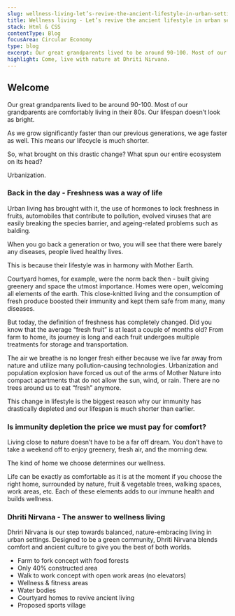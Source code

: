 ```yaml
---
slug: wellness-living-let’s-revive-the-ancient-lifestyle-in-urban-settings
title: Wellness living - Let’s revive the ancient lifestyle in urban settings
stack: Html & CSS
contentType: Blog
focusArea: Circular Economy
type: blog
excerpt: Our great grandparents lived to be around 90-100. Most of our grandparents are comfortably living in their 80s. Our lifespan doesn’t look as bright.
highlight: Come, live with nature at Dhriti Nirvana.
---
```


## Welcome

Our great grandparents lived to be around 90-100. Most of our grandparents are comfortably living in their 80s. Our lifespan doesn’t look as bright.

As we grow significantly faster than our previous generations, we age faster as well. This means our lifecycle is much shorter.

So, what brought on this drastic change? What spun our entire ecosystem on its head?

Urbanization.

### Back in the day - Freshness was a way of life

Urban living has brought with it, the use of hormones to lock freshness in fruits, automobiles that contribute to pollution, evolved viruses that are easily breaking the species barrier, and ageing-related problems such as balding.

When you go back a generation or two, you will see that there were barely any diseases, people lived healthy lives.

This is because their lifestyle was in harmony with Mother Earth.

Courtyard homes, for example, were the norm back then - built giving greenery and space the utmost importance. Homes were open, welcoming all elements of the earth. This close-knitted living and the consumption of fresh produce boosted their immunity and kept them safe from many, many diseases.

But today, the definition of freshness has completely changed. Did you know that the average “fresh fruit” is at least a couple of months old? From farm to home, its journey is long and each fruit undergoes multiple treatments for storage and transportation.

The air we breathe is no longer fresh either because we live far away from nature and utilize many pollution-causing technologies. Urbanization and population explosion have forced us out of the arms of Mother Nature into compact apartments that do not allow the sun, wind, or rain. There are no trees around us to eat “fresh” anymore.

This change in lifestyle is the biggest reason why our immunity has drastically depleted and our lifespan is much shorter than earlier.

### Is immunity depletion the price we must pay for comfort?

Living close to nature doesn’t have to be a far off dream. You don’t have to take a weekend off to enjoy greenery, fresh air, and the morning dew.

The kind of home we choose determines our wellness.

Life can be exactly as comfortable as it is at the moment if you choose the right home, surrounded by nature, fruit & vegetable trees, walking spaces, work areas, etc. Each of these elements adds to our immune health and builds wellness.

### Dhriti Nirvana - The answer to wellness living

Dhriri Nirvana is our step towards balanced, nature-embracing living in urban settings. Designed to be a green community, Dhriti Nirvana blends comfort and ancient culture to give you the best of both worlds.

- Farm to fork concept with food forests
- Only 40% constructed area
- Walk to work concept with open work areas (no elevators)
- Wellness & fitness areas
- Water bodies
- Courtyard homes to revive ancient living
- Proposed sports village
